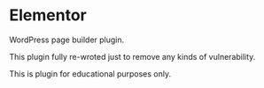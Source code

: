 # Elementor
WordPress page builder plugin.

This plugin fully re-wroted just to remove any kinds of vulnerability.

This is plugin for educational purposes only.

